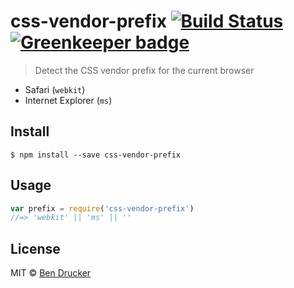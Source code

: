 # css-vendor-prefix [![Build Status](https://travis-ci.org/bendrucker/css-vendor-prefix.svg?branch=master)](https://travis-ci.org/bendrucker/css-vendor-prefix) [![Greenkeeper badge](https://badges.greenkeeper.io/bendrucker/css-vendor-prefix.svg)](https://greenkeeper.io/)

> Detect the CSS vendor prefix for the current browser

* Safari (`webkit`)
* Internet Explorer (`ms`)


## Install

```
$ npm install --save css-vendor-prefix
```


## Usage

```js
var prefix = require('css-vendor-prefix')
//=> 'webkit' || 'ms' || ''
```

## License

MIT © [Ben Drucker](http://bendrucker.me)
